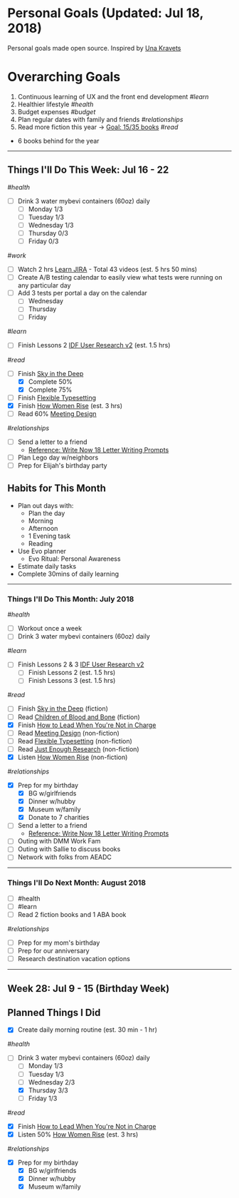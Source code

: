 Personal Goals (Updated: Jul 18, 2018)
==============

Personal goals made open source. Inspired by [Una Kravets](https://una.im/personal-goals-guide/)

# Overarching Goals
1. Continuous learning of UX and the front end development _#learn_
2. Healthier lifestyle _#health_
3. Budget expenses _#budget_
4. Plan regular dates with family and friends _#relationships_
5. Read more fiction this year -> [Goal: 15/35 books](https://www.goodreads.com/user_challenges/10348403) _#read_ 
  - 6 books behind for the year

---

## Things I'll Do This Week: Jul 16 - 22

_#health_
- [ ] Drink 3 water mybevi containers (60oz) daily
  - [ ] Monday 1/3
  - [ ] Tuesday 1/3
  - [ ] Wednesday 1/3
  - [ ] Thursday 0/3
  - [ ] Friday 0/3

_#work_
- [ ] Watch 2 hrs [Learn JIRA](https://www.skillshare.com/classes/Learn-JIRA-with-real-world-examples/847882410?via=search-layout-grid) - Total 43 videos (est. 5 hrs 50 mins)
- [ ] Create A/B testing calendar to easily view what tests were running on any particular day
- [ ] Add 3 tests per portal a day on the calendar
  - [ ] Wednesday
  - [ ] Thursday
  - [ ] Friday

_#learn_
- [ ] Finish Lessons 2 [IDF User Research v2](https://github.com/candicodeit/personal-goals/projects/3) (est. 1.5 hrs) 

_#read_
- [ ] Finish [Sky in the Deep](https://www.goodreads.com/book/show/34726469-sky-in-the-deep1)
  - [x] Complete 50% 
  - [x] Complete 75%
- [ ] Finish [Flexible Typesetting](https://abookapart.com/products/flexible-typesetting)
- [x] Finish [How Women Rise](https://www.goodreads.com/book/show/36204301-how-women-rise) (est. 3 hrs)
- [ ] Read 60% [Meeting Design](https://www.goodreads.com/book/show/36687954-meeting-design) 

_#relationships_
- [ ] Send a letter to a friend
  - [Reference: Write Now 18 Letter Writing Prompts](https://www.littlegirldesigns.com/write-now-18-letter-writing-prompts/)
- [ ] Plan Lego day w/neighbors
- [ ] Prep for Elijah's birthday party

## Habits for This Month
- Plan out days with: 
  - Plan the day
  - Morning
  - Afternoon
  - 1 Evening task
  - Reading
- Use Evo planner
  - Evo Ritual: Personal Awareness
- Estimate daily tasks
- Complete 30mins of daily learning
  
---

### Things I'll Do This Month: July 2018
_#health_
- [ ] Workout once a week
- [ ] Drink 3 water mybevi containers (60oz) daily

_#learn_
- [ ] Finish Lessons 2 & 3 [IDF User Research v2](https://github.com/candicodeit/personal-goals/projects/3)
  - [ ] Finish Lessons 2 (est. 1.5 hrs)
  - [ ] Finish Lessons 3 (est. 1.5 hrs)

_#read_
- [ ] Finish [Sky in the Deep](https://www.goodreads.com/book/show/34726469-sky-in-the-deep1) (fiction)
- [ ] Read [Children of Blood and Bone](https://www.goodreads.com/book/show/34728667-children-of-blood-and-bone) (fiction)
- [x] Finish [How to Lead When You're Not in Charge](https://www.goodreads.com/book/show/33098700-how-to-lead-when-you-re-not-in-charge)
- [ ] Read [Meeting Design](https://www.goodreads.com/book/show/36687954-meeting-design) (non-fiction)
- [ ] Read [Flexible Typesetting](https://abookapart.com/products/flexible-typesetting) (non-fiction)
- [ ] Read [Just Enough Research](https://abookapart.com/products/just-enough-research) (non-fiction)
- [x] Listen [How Women Rise](https://www.goodreads.com/book/show/36204301-how-women-rise) (non-fiction)

_#relationships_
- [x] Prep for my birthday
  - [x] BG w/girlfriends
  - [x] Dinner w/hubby
  - [x] Museum w/family
  - [x] Donate to 7 charities 
- [ ] Send a letter to a friend
  - [Reference: Write Now 18 Letter Writing Prompts](https://www.littlegirldesigns.com/write-now-18-letter-writing-prompts/)
- [ ] Outing with DMM Work Fam
- [ ] Outing with Sallie to discuss books
- [ ] Network with folks from AEADC

--- 

### Things I'll Do Next Month: August 2018
- [ ] #health
- [ ] #learn
- [ ] Read 2 fiction books and 1 ABA book

_#relationships_
- [ ] Prep for my mom's birthday
- [ ] Prep for our anniversary
- [ ] Research destination vacation options 

--- 
## Week 28: Jul 9 - 15 (Birthday Week)

## Planned Things I Did
- [x] Create daily morning routine (est. 30 min - 1 hr)

_#health_
- [ ] Drink 3 water mybevi containers (60oz) daily
  - [ ] Monday 1/3
  - [ ] Tuesday 1/3
  - [ ] Wednesday 2/3
  - [x] Thursday 3/3
  - [ ] Friday 1/3

_#read_
- [x] Finish [How to Lead When You're Not in Charge](https://www.goodreads.com/book/show/33098700-how-to-lead-when-you-re-not-in-charge)
- [x] Listen 50% [How Women Rise](https://www.goodreads.com/book/show/36204301-how-women-rise) (est. 3 hrs) 

_#relationships_
- [x] Prep for my birthday
  - [x] BG w/girlfriends
  - [x] Dinner w/hubby
  - [x] Museum w/family
